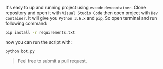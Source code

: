 It's easy to up and running project using `vscode` `devcontainer`. Clone repository and open it with `Visual Studio Code` then open project with `Dev Container`.
It will give you `Python 3.6.x` and `pip`, So open terminal and run following command:
```sh
pip install -r requirements.txt
```
now you can run the script with:
```sh
python bot.py 
```
> Feel free to submit a pull request.
